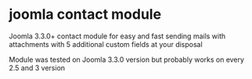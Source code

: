 joomla contact module
=============

Joomla 3.3.0+ contact module for easy and fast sending mails with attachments with 5 additional custom fields at your disposal

Module was tested on Joomla 3.3.0 version but probably works on every 2.5 and 3 version
